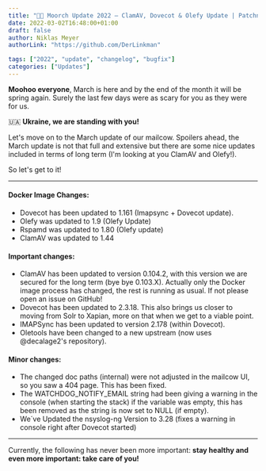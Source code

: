```yaml
---
title: "🐄💮 Moorch Update 2022 – ClamAV, Dovecot & Olefy Update | Patchnotes"
date: 2022-03-02T16:48:00+01:00
draft: false
author: Niklas Meyer
authorLink: "https://github.com/DerLinkman"

tags: ["2022", "update", "changelog", "bugfix"]
categories: ["Updates"]
---
```


**Moohoo everyone**, March is here and by the end of the month it will be spring again. 
Surely the last few days were as scary for you as they were for us.

🇺🇦 **Ukraine, we are standing with you!**

Let's move on to the March update of our mailcow. 
Spoilers ahead, the March update is not that full and extensive but there are some nice updates included in terms of long term (I'm looking at you ClamAV and Olefy!).

So let's get to it!

---
#### Docker Image Changes:
- Dovecot has been updated to 1.161 (Imapsync + Dovecot update).
- Olefy was updated to 1.9 (Olefy Update)
- Rspamd was updated to 1.80 (Olefy update)
- ClamAV was updated to 1.44

#### Important changes:
- ClamAV has been updated to version 0.104.2, with this version we are secured for the long term (bye bye 0.103.X). Actually only the Docker image process has changed, the rest is running as usual. If not please open an issue on GitHub!
- Dovecot has been updated to 2.3.18. This also brings us closer to moving from Solr to Xapian, more on that when we get to a viable point.
- IMAPSync has been updated to version 2.178 (within Dovecot).
- Oletools have been changed to a new upstream (now uses @decalage2's repository).

#### Minor changes:
- The changed doc paths (internal) were not adjusted in the mailcow UI, so you saw a 404 page. This has been fixed.
- The WATCHDOG_NOTIFY_EMAIL string had been giving a warning in the console (when starting the stack) if the variable was empty, this has been removed as the string is now set to NULL (if empty).
- We´ve Updated the nsyslog-ng Version to 3.28 (fixes a warning in console right after Dovecot started)

---

Currently, the following has never been more important: **stay healthy and even more important: take care of you!**


